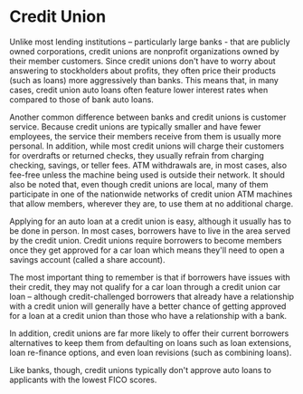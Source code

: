 ---
---

# Credit Union

Unlike most lending institutions – particularly large banks - that are publicly owned corporations, credit unions are nonprofit organizations owned by their member customers. Since credit unions don't have to worry about answering to stockholders about profits, they often price their products (such as loans) more aggressively than banks. This means that, in many cases, credit union auto loans often feature lower interest rates when compared to those of bank auto loans.

Another common difference between banks and credit unions is customer service. Because credit unions are typically smaller and have fewer employees, the service their members receive from them is usually more personal. In addition, while most credit unions will charge their customers for overdrafts or returned checks, they usually refrain from charging checking, savings, or teller fees. ATM withdrawals are, in most cases, also fee-free unless the machine being used is outside their network. It should also be noted that, even though credit unions are local, many of them participate in one of the nationwide networks of credit union ATM machines that allow members, wherever they are, to use them at no additional charge. 

Applying for an auto loan at a credit union is easy, although it usually has to be done in person. In most cases, borrowers have to live in the area served by the credit union. Credit unions require borrowers to become members once they get approved for a car loan which means they'll need to open a savings account (called a share account).

The most important thing to remember is that if borrowers have issues with their credit, they may not qualify for a car loan through a credit union car loan – although credit-challenged borrowers that already have a relationship with a credit union will generally have a better chance of getting approved for a loan at a credit union than those who have a relationship with a bank.  

In addition, credit unions are far more likely to offer their current borrowers alternatives to keep them from defaulting on loans such as loan extensions, loan re-finance options, and even loan revisions (such as combining loans).

Like banks, though, credit unions typically don't approve auto loans to applicants with the lowest FICO scores.
